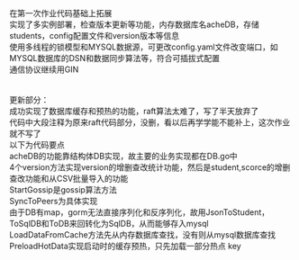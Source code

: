 在第一次作业代码基础上拓展<br>
实现了多实例部署，检查版本更新等功能，内存数据库名acheDB，存储students，config配置文件和version版本等信息<br>
使用多线程的锁模型和MYSQL数据源，可更改config.yaml文件改变端口，如MYSQL数据库的DSN和数据同步算法等，符合可插拔式配置<br>
通信协议继续用GIN<br>
<br>
<br>
更新部分：<br>
成功实现了数据库缓存和预热的功能，raft算法太难了，写了半天放弃了<br>
代码中大段注释为原来raft代码部分，没删，看以后再学学能不能补上，这次作业就不写了<br>
以下为代码要点<br>
acheDB的功能靠结构体DB实现，故主要的业务实现都在DB.go中<br>
4个version方法实现version的增删查改统计功能，然后是student,scorce的增删查改功能和从CSV批量导入的功能<br>
StartGossip是gossip算法方法<br>
SyncToPeers为具体实现<br>
由于DB有map，gorm无法直接序列化和反序列化，故用JsonToStudent，ToSqlDB和ToDB来回转化为SqlDB，从而能够存入mysql<br>
LoadDataFromCache方法先从内存数据库查找，没有则从mysql数据库查找<br>
PreloadHotData实现启动时的缓存预热，只先加载一部分热点 key<br>


